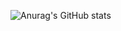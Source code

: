 ![Anurag's GitHub stats](https://github-readme-stats.vercel.app/api?username=anuraghazra&show_icons=true&bg_color=00000000)
